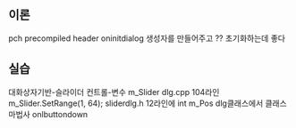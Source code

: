 ## 이론
pch precompiled header oninitdialog 생성자를 만들어주고 ?? 초기화하는데 좋다

## 실습

대화상자기반-슬라이더 컨트롤-변수 m_Slider dlg.cpp 104라인 m_Slider.SetRange(1, 64);
sliderdlg.h 12라인에 int m_Pos
dlg클래스에서 클래스마법사 onlbuttondown 

